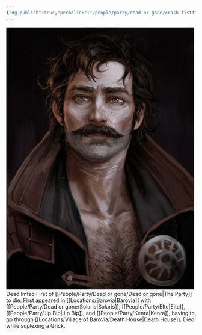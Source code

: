 ```yaml
---
{"dg-publish":true,"permalink":"/people/party/dead-or-gone/crash-fistfight/"}
---
```


![CrashFistfight.jpg|500](/img/user/Images/CrashFistfight.jpg)
Dead lmfao
First of [[People/Party/Dead or gone/Dead or gone\|The Party]] to die.
First appeared in [[Locations/Barovia\|Barovia]] with [[People/Party/Dead or gone/Solaris\|Solaris]], [[People/Party/Elte\|Elte]], [[People/Party/Jip Bip\|Jip Bip]], and [[People/Party/Kenra\|Kenra]], having to go through [[Locations/Village of Barovia/Death House\|Death House]].
Died while suplexing a Grick.